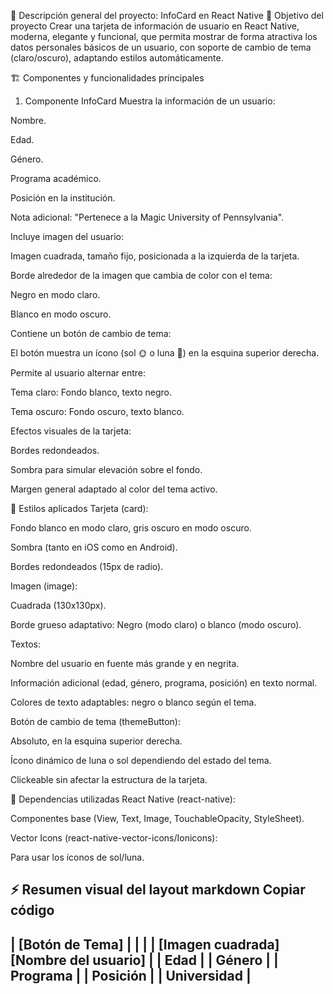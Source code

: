 📄 Descripción general del proyecto: InfoCard en React Native
🎯 Objetivo del proyecto
Crear una tarjeta de información de usuario en React Native, moderna, elegante y funcional, que permita mostrar de forma atractiva los datos personales básicos de un usuario, con soporte de cambio de tema (claro/oscuro), adaptando estilos automáticamente.

🏗️ Componentes y funcionalidades principales
1. Componente InfoCard
Muestra la información de un usuario:

Nombre.

Edad.

Género.

Programa académico.

Posición en la institución.

Nota adicional: "Pertenece a la Magic University of Pennsylvania".

Incluye imagen del usuario:

Imagen cuadrada, tamaño fijo, posicionada a la izquierda de la tarjeta.

Borde alrededor de la imagen que cambia de color con el tema:

Negro en modo claro.

Blanco en modo oscuro.

Contiene un botón de cambio de tema:

El botón muestra un ícono (sol 🌞 o luna 🌙) en la esquina superior derecha.

Permite al usuario alternar entre:

Tema claro: Fondo blanco, texto negro.

Tema oscuro: Fondo oscuro, texto blanco.

Efectos visuales de la tarjeta:

Bordes redondeados.

Sombra para simular elevación sobre el fondo.

Margen general adaptado al color del tema activo.

🎨 Estilos aplicados
Tarjeta (card):

Fondo blanco en modo claro, gris oscuro en modo oscuro.

Sombra (tanto en iOS como en Android).

Bordes redondeados (15px de radio).

Imagen (image):

Cuadrada (130x130px).

Borde grueso adaptativo: Negro (modo claro) o blanco (modo oscuro).

Textos:

Nombre del usuario en fuente más grande y en negrita.

Información adicional (edad, género, programa, posición) en texto normal.

Colores de texto adaptables: negro o blanco según el tema.

Botón de cambio de tema (themeButton):

Absoluto, en la esquina superior derecha.

Ícono dinámico de luna o sol dependiendo del estado del tema.

Clickeable sin afectar la estructura de la tarjeta.

🧩 Dependencias utilizadas
React Native (react-native):

Componentes base (View, Text, Image, TouchableOpacity, StyleSheet).

Vector Icons (react-native-vector-icons/Ionicons):

Para usar los íconos de sol/luna.

⚡ Resumen visual del layout
markdown
Copiar código
---------------------------------------------
| [Botón de Tema]                         |
|                                           |
| [Imagen cuadrada]  [Nombre del usuario]   |
|                       Edad                |
|                       Género              |
|                       Programa            |
|                       Posición            |
|                       Universidad         |
--------------------------------------------
